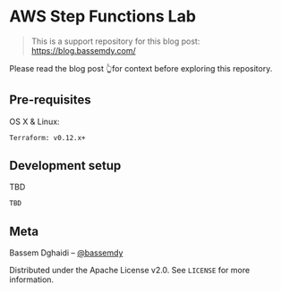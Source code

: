# AWS Step Functions Lab
> This is a support repository for this blog post: https://blog.bassemdy.com/

Please read the blog post 👆for context before exploring this repository.

## Pre-requisites

OS X & Linux:

```sh
Terraform: v0.12.x+
```

## Development setup

TBD

```sh
TBD
```

## Meta

Bassem Dghaidi – [@bassemdy](https://twitter.com/bassemdy)

Distributed under the Apache License v2.0. See ``LICENSE`` for more information.

